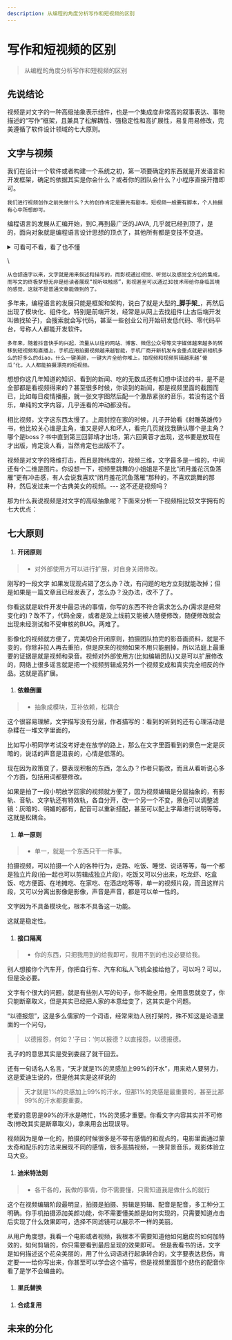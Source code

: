 ```yaml
---
description: 从编程的角度分析写作和短视频的区别
---
```


# 写作和短视频的区别

> 从编程的角度分析写作和短视频的区别

## 先说结论

视频是对文字的一种高级抽象表示组件，也是一个集成度非常高的叙事表达、事物描述的“写作”框架，且兼具了松解耦性、强稳定性和高扩展性，易复用易修改，完美遵循了软件设计领域的七大原则。

## 文字与视频

我们在设计一个软件或者构建一个系统之初，第一项要确定的东西就是开发语言和开发框架，确定的依据其实是你会什么？或者你的团队会什么？小程序直接开撸即可。

`我们进行视频创作之前先做什么？大的创作肯定是要先有剧本，短视频一般要有脚本，个人拍摄有心中所想即可。`

编程语言的发展从汇编开始，到C,再到最广泛的JAVA, 几乎就已经到顶了，是的，面向对象就是编程语言设计思想的顶点了，其他所有都是变技不变道。

<details>

<summary>可看可不看，看了也不懂</summary>

\> 不同的语言无非是对不同应用场景的细化或语法的简化或集合多个其他语言的优点，比如php用来做web，python处理数据，C处理底层交互，go想集合优点，swift、kotlin是各自平台的java, 前端语言都说自己是js框架，也是万变不离其中。

</details>

\


`从仓颉造字以来，文字就是用来叙述和描写的，而影视通过视觉、听觉以及感觉全方位的集成，而写文的终极梦想无非是给读者展现“视听味触感”，影视甚至可以通过3D技术带给你身临其境的感觉，这就不是普通文章能做到的了。`

多年来，编程语言的发展只能是框架和架构，说白了就是大型的_**脚手架**_，再然后出现了模块化、组件化，特别是前端开发，经常是从网上去找组件(上古后端开发叫做找轮子)，会搜索就会写代码，甚至一些创业公司开始研发低代码、零代码平台，号称人人都能开发软件。

`多年来，随着抖音快手的兴起，流量从以往的网站、博客、微信公众号等文字媒体越来越多的转移到短视频和直播上，手机应用拍摄视频越来越智能，手机厂商开新机发布会重点就是讲相机多么的好多么的diao，什么一键美颜，一键大片全给你堆上，拍视频和视频剪辑越来越‘傻瓜’化，人人都能拍摄漂亮的短视频。`

想想你这几年知道的知识、看到的新闻、吃的无数瓜还有幻想中读过的书，是不是全部都是看视频得来的？甚至很多时候，你读到的新闻，都是视频里面的截图而已，比如每日疫情播报，就一张文字图然后配一个激昂紧张的音乐，若没有这个音乐，单纯的文字内容，几乎连看的冲动都没有。

相比视频，文字这东西太慢了。上周封控在家的时候，儿子开始看《射雕英雄传》书，他比较关心谁是主角，谁又是好人和坏人，看完几页就找我确认哪个是主角？哪个是boss？书中直到第三回郭靖才出场，第六回黄蓉才出现，这书要是放现在才出版，肯定没人看，当然肯定也出版不了。

视频是对文字的降维打击，而且是跨纬度的，视频三维，文字最多是一维的，中间还有个二维是图片。你设想一下，视频里跳舞的小姐姐是不是比“闭月羞花沉鱼落雁”更有冲击感，有人会说我喜欢“闭月羞花沉鱼落雁”那种的，不喜欢跳舞的那种，然后发过来一个古典美女的视频。--- 这不还是视频吗？

那为什么我说视频是对文字的高级抽象呢？下面来分析一下视频相比较文字拥有的七大优点：

## 七大原则

1. #### 开闭原则

> * 对外部使用方可以进行扩展，对自身关闭修改。

刚写的一段文字 如果发现观点错了怎么办？改，有问题的地方立刻就能改掉；但是如果是一篇文章且已经发表了，怎么办？没办法，改不了了。

你看这就是软件开发中最忌讳的事情，你写的东西不符合需求怎么办(需求是经常变化的)？改不了，代码全废，或者是没上线前又能被人随便修改，随便修改就会出现未经测试和不受审核的BUG。两难了。

影像化的视频就方便了，完美切合开闭原则，拍摄团队拍完的影音画资料，就是不变的，你除非拉人再去重拍，但是原来的视频如果不用只能删掉，所以法庭上最重要的证据是就是视频和录音。视频对外部使用方(比如编辑团队)又是可以扩展修改的，网络上很多谣言就是把一个视频剪辑成另外一个视频变成和真实完全相反的作品。这就是高扩展。

1. #### 依赖倒置

> * 抽象成模块，互补依赖，松耦合

这个很容易理解，文字描写没有分层，作者描写的：看到的听到的还有心理活动是杂糅在一堆文字里面的，

比如写小明同学考试没考好走在放学的路上，那么在文字里面看到的景色一定是灰暗的，说话的声音是沮丧的，心情是低落的。

现在因为政策变了，要表现积极的东西，怎么办？作者只能改，而且从看听说心多个方面，包括用词都要修改。

如果是拍了一段小明放学回家的视频就方便了，因为视频编辑是分层抽象的，有影轨、音轨、文字轨还有特效轨，各自分开，改一个另一个不变，景色可以调整滤镜：灰暗的、明媚的都有，配音可以重新搭配，甚至可以配上字幕进行说明等等。这就是松耦合。

1. #### 单一原则

> * 单一，就是一个东西只干一件事。

拍摄视频，可以拍摄一个人的各种行为，走路、吃饭、睡觉、说话等等，每一个都是独立片段(拍一起也可以剪辑成独立片段)，吃饭又可以分出来，吃龙虾、吃盒饭、吃方便面、在地摊吃、在家吃、在酒店吃等等，单一的视频片段，而且这样片段，又可以分离出影像是影像，声音是声音，都是可以单一性的。

文字因为不具备模块化，根本不具备这一功能。

这就是稳定性。

1. #### 接口隔离

> * 你的东西，只把我用到的给我即可，我用不到的也没必要给我。

别人想接你个汽车开，你把自行车、汽车和私人飞机全接给他了，可以吗？可以，但是没必要。

文字有个很大的问题，就是有些别人写的句子，你不能全用，全用意思就变了，你只能断章取义，但是其实已经把人家的本意给变了，这其实是个问题。

“以德报怨”，这是多么儒家的一个词语，经常来劝人别打架的，殊不知这是论语里面的一个问句，

> 以德报怨，何如？’子曰：‘何以报德？以直报怨，以德报德。

孔子的的意思其实是受到委屈了就干回去。

还有一句话名人名言，“天才就是1%的灵感加上99%的汗水”，用来劝人要努力，这是爱迪生说的，但是他其实是这样说的

> 天才就是1%的灵感加上99%的汗水，但那1%的灵感是最重要的，甚至比那99%的汗水都要重要。

老爱的意思是99%的汗水是瞎忙，1%的灵感才重要。你看文字内容其实并不可修改(修改其实是断章取义)，拿来用会出现误导。

视频因为是单一化的，拍摄的时候很多是不带有感情的和观点的，电影里面通过蒙太奇和配乐的方法来展现不同的感情，很多恶搞视频，一换背景音乐，观影体验立马大变。

1. #### 迪米特法则

> * 各干各的，我做的事情，你不需要懂，只需知道我是做什么的就行

这个在视频编辑阶段最明显，拍摄是拍摄、剪辑是剪辑、配音是配音，多工种分工明确。你手机拍摄添加美颜功能，你不需要懂美颜是如何实现的，只需要知道点击后实现了什么效果即可，选择不同滤镜可以展示不一样的美丽。

从用户角度想，我看一个电影或者视频，我根本不需要知道他如何磨皮的如何加特效的，如何剪辑的，你只需要看到最后呈现的效果即可。 但是我看书的话，文字是如何描述这个花朵美丽的，用了什么词语进行起承转合的，文字要表达悲伤，肯定要一一给你写出来，你甚至可以学会这个描写，但是视频里面那个悲伤的配音你看了是学不会编曲的。

1. #### 里氏替换

>

1. #### 合成复用

## 未来的分化
